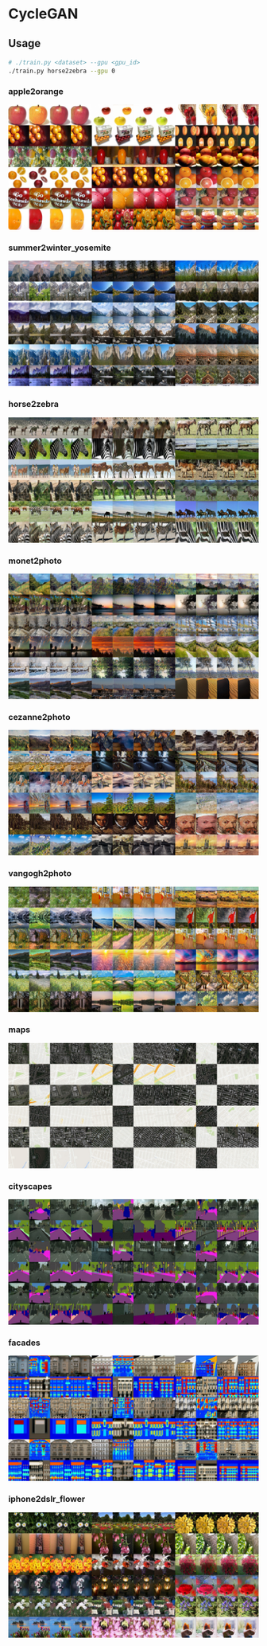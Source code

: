 # CycleGAN

## Usage

```bash
# ./train.py <dataset> --gpu <gpu_id>
./train.py horse2zebra --gpu 0
```

### apple2orange

![](.readme/apple2orange_epoch112.jpg)

### summer2winter_yosemite

![](.readme/summer2winter_yosemite_epoch94.jpg)

### horse2zebra

![](.readme/horse2zebra_epoch77.jpg)

### monet2photo

![](.readme/monet2photo_epoch8.jpg)

### cezanne2photo

![](.readme/cezanne2photo_epoch18.jpg)

<!--
### ukiyoe2photo

![](.readme/ukiyoe2photo.jpg)
-->

### vangogh2photo

![](.readme/vangogh2photo_epoch17.jpg)

### maps

![](.readme/maps_epoch42.jpg)

### cityscapes

![](.readme/cityscapes_epoch17.jpg)

### facades

![](.readme/facades_epoch8.jpg)

### iphone2dslr_flower

![](.readme/iphone2dslr_flower_epoch32.jpg)
